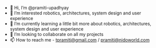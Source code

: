- 👋 Hi, I’m @pramiti-upadhyay
- 👀 I’m interested robotics, architectures, system design and user experience
- 🌱 I’m currently learning a little bit more about robotics, architectures, system design and user experience
- 💞️ I’m looking to collaborate on all my projects
- 📫 How to reach me - tpramiti@gmail.com / pramiti@nidoworld.com

<!---
pramiti-upadhyay/pramiti-upadhyay is a ✨ special ✨ repository because its `README.md` (this file) appears on your GitHub profile.
You can click the Preview link to take a look at your changes.
--->
